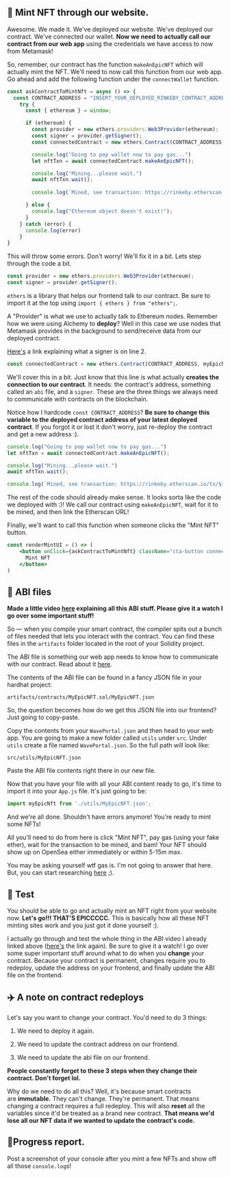 💚 Mint NFT through our website.
----------------

Awesome. We made it. We've deployed our website. We've deployed our contract. We've connected our wallet. **Now we need to actually call our contract from our web app** using the credentials we have access to now from Metamask!

So, remember, our contract has the function `makeAnEpicNFT` which will actually mint the NFT. We'll need to now call this function from our web app. Go ahead and add the following function under the `connectWallet` function.

```javascript
const askContractToMintNft = async () => {
  const CONTRACT_ADDRESS = "INSERT_YOUR_DEPLOYED_RINKEBY_CONTRACT_ADDRESS";
    try {
      const { ethereum } = window;

      if (ethereum) {
        const provider = new ethers.providers.Web3Provider(ethereum);
        const signer = provider.getSigner();
        const connectedContract = new ethers.Contract(CONTRACT_ADDRESS, myEpicNft.abi, signer);

        console.log("Going to pop wallet now to pay gas...")
        let nftTxn = await connectedContract.makeAnEpicNFT();

        console.log("Mining...please wait.")
        await nftTxn.wait();
        
        console.log(`Mined, see transaction: https://rinkeby.etherscan.io/tx/${nftTxn.hash}`);

      } else {
        console.log("Ethereum object doesn't exist!");
      }
    } catch (error) {
      console.log(error)
    }
}
```

This will throw some errors. Don't worry! We'll fix it in a bit. Lets step through the code a bit.

```jsx
const provider = new ethers.providers.Web3Provider(ethereum);
const signer = provider.getSigner();
```

`ethers` is a library that helps our frontend talk to our contract. Be sure to import it at the top using `import { ethers } from "ethers";`.

A "Provider" is what we use to actually talk to Ethereum nodes. Remember how we were using Alchemy to **deploy**? Well in this case we use nodes that Metamask provides in the background to send/receive data from our deployed contract.

[Here's](https://docs.ethers.io/v5/api/signer/#signers) a link explaining what a signer is on line 2.

```jsx
const connectedContract = new ethers.Contract(CONTRACT_ADDRESS, myEpicNft.abi, signer);
```

We'll cover this in a bit. Just know that this line is what actually **creates the connection to our contract**. It needs: the contract's address, something called an `abi` file, and a `signer`. These are the three things we always need to communicate with contracts on the blockchain.

Notice how I hardcode `const CONTRACT_ADDRESS`? **Be sure to change this variable to the deployed contract address of your latest deployed contract**. If you forgot it or lost it don't worry, just re-deploy the contract and get a new address :).

```jsx
console.log("Going to pop wallet now to pay gas...")
let nftTxn = await connectedContract.makeAnEpicNFT();

console.log("Mining...please wait.")
await nftTxn.wait();

console.log(`Mined, see transaction: https://rinkeby.etherscan.io/tx/${nftTxn.hash}`);
```

The rest of the code should already make sense. It looks sorta like the code we deployed with :)! We call our contract using `makeAnEpicNFT`, wait for it to be mined, and then link the Etherscan URL!

Finally, we'll want to call this function when someone clicks the "Mint NFT" button.

```jsx
const renderMintUI = () => (
    <button onClick={askContractToMintNft} className="cta-button connect-wallet-button">
      Mint NFT
    </button>
)
```


📂 ABI files
----------------

**Made a little video [here](https://www.loom.com/share/2d493d687e5e4172ba9d47eeede64a37) explaining all this ABI stuff. Please give it a watch I go over some important stuff!**

So — when you compile your smart contract, the compiler spits out a bunch of files needed that lets you interact with the contract. You can find these files in the `artifacts` folder located in the root of your Solidity project.

The ABI file is something our web app needs to know how to communicate with our contract. Read about it [here](https://docs.soliditylang.org/en/v0.5.3/abi-spec.html).

The contents of the ABI file can be found in a fancy JSON file in your hardhat project:

`artifacts/contracts/MyEpicNFT.sol/MyEpicNFT.json`

So, the question becomes how do we get this JSON file into our frontend? Just going to copy-paste.

Copy the contents from your `WavePortal.json` and then head to your web app. You are going to make a new folder called `utils` under `src`. Under `utils` create a file named `WavePortal.json`. So the full path will look like:

`src/utils/MyEpicNFT.json`

Paste the ABI file contents right there in our new file.

Now that you have your file with all your ABI content ready to go, it's time to import it into your `App.js` file. It's just going to be:

```jsx
import myEpicNft from './utils/MyEpicNFT.json';
```

And we're all done. Shouldn't have errors anymore! You're ready to mint some NFTs!

All you'll need to do from here is click "Mint NFT", pay gas (using your fake ether), wait for the transaction to be mined, and bam! Your NFT should show up on OpenSea either immediately or within 5-15m max.

You may be asking yourself wtf gas is. I'm not going to answer that here. But, you can start researching [here](https://ethereum.org/en/developers/docs/gas/) ;).

🤩 Test
----------------

You should be able to go and actually mint an NFT right from your website now. **Let's go!!! THAT'S EPICCCCC.** This is basically how all these NFT minting sites work and you just got it done yourself :).

I actually go through and test the whole thing in the ABI video I already linked above ([here's](https://www.loom.com/share/2d493d687e5e4172ba9d47eeede64a37) the link again). Be sure to give it a watch! I go over some super important stuff around what to do when you **change** your contract. Because your contract is permanent, changes require you to redeploy, update the address on your frontend, and finally update the ABI file on the frontend.

✈️ A note on contract redeploys
----------------

Let's say you want to change your contract. You'd need to do 3 things:

1. We need to deploy it again.

2. We need to update the contract address on our frontend.

3. We need to update the abi file on our frontend.

**People constantly forget to these 3 steps when they change their contract. Don't forget lol.**

Why do we need to do all this? Well, it's because smart contracts are **immutable.** They can't change. They're permanent. That means changing a contract requires a full redeploy. This will also **reset** all the variables since it'd be treated as a brand new contract. **That means we'd lose all our NFT data if we wanted to update the contract's code.**

🚨Progress report.
------------------------
Post a screenshot of your console after you mint a few NFTs and show off all those `console.log`s!